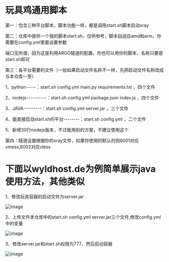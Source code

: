 # 玩具鸡通用脚本


第一：包含三种平台脚本，脚本功能一样，都是调用start.sh脚本启动xray

第二：仓库中提供一个我的脚本start.sh，仅供参考，脚本自适应amd和arm，你需要在config.yml里面设置参数

端口无所谓，因为这是利用ARGO隧道的配置。你也可以用你的脚本，名称只要是start.sh即可

第三：各平台需要的文件（一般如果启动文件名称不一样，先把启动文件名称改成与本仓库一至）

1、python-----：start.sh config.yml main.py requirements.txt ，四个文件

2、nodejs----------：start.sh config.yml package.json index.js ，四个文件

3、JAVA---------：start.sh config.yml server.jar ，三个文件

4、能直接启动start.sh的平台--------：start.sh config.yml ，二个文件

5、新增30行nodejs版本，不过能用别的方案，不建议使用这个

第四：隧道设置根据你的xray文件，如果你使用的默认的则8001对应vmess,8002对应vless


# 下面以wyldhost.de为例简单展示java使用方法，其他类似

1、修改玩具容器的启动文件为server.jar

![image](https://github.com/dsadsadsss/dis-wanju/blob/main/png/1.PNG)

2、上传文件本仓库中的start.sh config.yml server.jar三个文件,修改config.yml中的变量

![image](https://github.com/dsadsadsss/dis-wanju/blob/main/png/3.PNG)


3、修改server.jar和start.sh权限为777，然后启动容器

![image](https://github.com/dsadsadsss/dis-wanju/blob/main/png/2.PNG)

